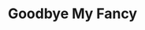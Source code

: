---
title: Goodbye My Fancy
year: 1951
opening_date: 1951-01-19
closing_date: 1951-01-27
layout: productions
image:
image_caption:
image_credit:
playbill: 
category: 
Theatre: Theatre Jacksonville
Venue: Little Theatre
cast:
  Agatha Reed: Janne Strickland
  Amelia: Sally Anderson
  Carol: Pat Mcguire
  Clarisse: Dorothy Womble
  Claude Griswold: J.M. Joyner
  Dr. James Merrill: Ray C. Winstead
  Dr. Pitt: W.E. Davis
  Ellen Griswold: Carolina Rawls
  Ginny Merrill: Norma Barri
  Grace Woods (Woody): Eileen Henry
  Janitor:
    - Walter Quattlebaum
    - L.J. Gift
  Jo: Deane Jackson
  Mary Nell Dodge: Edith Dodd
  Matt Cole: Pete McCausland
  Miss Shackelford: Ann McCabe
  Professor Birdeshaw: Mary Jane Chrisulis
  Susan: Sue Miller
  Telephone Man: Larry Zell
crew:
  Assistant Director:
    - Peggy Gift
    - Edna Spindel
  Curtain: L.J. Gift
  Director: Paul E. Geisenhof
  Light Controls:
    - Walter Quattlebaum
    - Su Hawkins
  Make-up Assistant:
    - Larry Zell
    - Jack Vaughn
    - Jane Porter
    - Ernestine Taylor
    - Bill Gibbs
    - Ruth Hamilton
    - Doris Hobgood
    - Jewel Slappy
  Properties Assistant:
    - Mrs. L.L. Parks
    - Mildred Thomas
    - Vonnie Patton
    - Mrs. W. E. Heaney
  Properties Chairman: Margaret Lafferty
  Set and Technical Direction: Bernard W. Kane
  Set Construction and Painting:
    - Laurel Barton
    - Bill Gibbs
    - Grace Ogden
    - Janet Sucow
    - Larry Zell
    - Walter Quattlebaum
    - Snick Ogden
    - Edna Spindel
    - Richard Kaszner
    - Elmo Lehman
    - Shirley Kane
    - L.J. Gift
    - Harry Richard
  Sound and Music: Peggy Gift
  Stage Manager: Beth Wade
  Wardrobe Assistant:
    - Karen O'Shaughnessy
    - Margaret Fairweather
    - Grace Ogden
    - Snick Ogden
    - Polly Clendenning
    - Laurel Barton
    - Ann Welch
orchestra:
external_links:
---